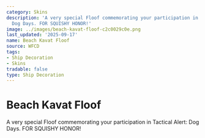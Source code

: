 ```yaml
---
category: Skins
description: 'A very special Floof commemorating your participation in Tactical Alert:
  Dog Days. FOR SQUISHY HONOR!'
image: ../images/beach-kavat-floof-c2c0029c0e.png
last_updated: '2025-09-17'
name: Beach Kavat Floof
source: WFCD
tags:
- Ship Decoration
- Skins
tradable: false
type: Ship Decoration
---
```


# Beach Kavat Floof

A very special Floof commemorating your participation in Tactical Alert: Dog Days. FOR SQUISHY HONOR!

